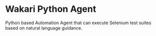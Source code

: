 # Wakari Python Agent
Python based Automation Agent that can execute Selenium test suites based on natural language guidance. 
